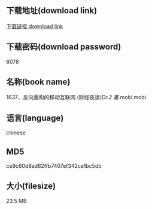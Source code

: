 ## 下载地址(download link)
[下载链接 download link](https://voluble-croquembouche-d321dc.netlify.app/?s=1637%E3%80%81%E5%8F%8D%E5%90%91%E9%87%8D%E6%9E%84%E7%9A%84%E7%A7%BB%E5%8A%A8%E4%BA%92%E8%81%94%E7%BD%91+%28%E8%B4%A2%E7%BB%8F%E5%A4%9C%E8%AF%BB%29_Dr.2+%E8%91%97_.mobi)

## 下载密码(download password)
8078

## 名称(book name)
1637、反向重构的移动互联网 (财经夜读)_Dr.2 著_.mobi.mobi

## 语言(language)
chinese

## MD5
ce9c60d8ad62ffb7407ef342ce1bc5db

## 大小(filesize)
23.5 MB
